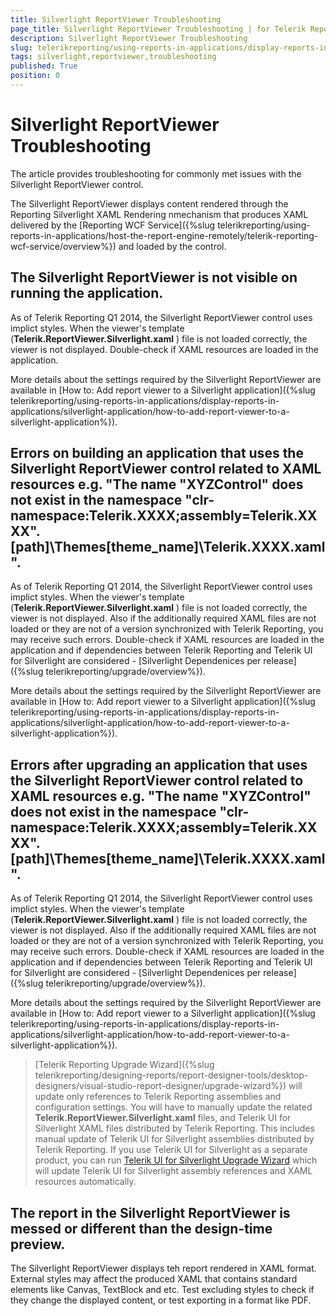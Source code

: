 ```yaml
---
title: Silverlight ReportViewer Troubleshooting
page_title: Silverlight ReportViewer Troubleshooting | for Telerik Reporting Documentation
description: Silverlight ReportViewer Troubleshooting
slug: telerikreporting/using-reports-in-applications/display-reports-in-applications/silverlight-application/troubleshooting/silverlight-reportviewer-troubleshooting
tags: silverlight,reportviewer,troubleshooting
published: True
position: 0
---
```


# Silverlight ReportViewer Troubleshooting



The article provides troubleshooting for commonly met issues with the Silverlight ReportViewer control.

The Silverlight ReportViewer displays content rendered through the Reporting Silverlight XAML Rendering nmechanism         that produces XAML delivered by the [Reporting WCF Service]({%slug telerikreporting/using-reports-in-applications/host-the-report-engine-remotely/telerik-reporting-wcf-service/overview%}) and loaded by the control.       

## The Silverlight ReportViewer is not visible on running the application.

As of Telerik Reporting Q1 2014, the Silverlight ReportViewer control uses implict styles.           When the viewer's template (__Telerik.ReportViewer.Silverlight.xaml__ ) file is not loaded correctly,           the viewer is not displayed. Double-check if XAML resources are loaded in the application.         

More details about the settings required by the Silverlight ReportViewer are available in           [How to: Add report viewer to a Silverlight application]({%slug telerikreporting/using-reports-in-applications/display-reports-in-applications/silverlight-application/how-to-add-report-viewer-to-a-silverlight-application%}).         

## Errors on building an application that uses the Silverlight ReportViewer control related to XAML resources e.g. "The name "XYZControl" does not exist in the namespace "clr-namespace:Telerik.XXXX;assembly=Telerik.XXXX". [path]\Themes\[theme_name]\Telerik.XXXX.xaml ".

As of Telerik Reporting Q1 2014, the Silverlight ReportViewer control uses implict styles.           When the viewer's template (__Telerik.ReportViewer.Silverlight.xaml__ ) file is not loaded correctly,           the viewer is not displayed. Also if the additionally required XAML files           are not loaded or they are not of a version synchronized with Telerik Reporting, you may receive such errors.           Double-check if XAML resources are loaded in the application and if dependencies between Telerik Reporting and Telerik UI for Silverlight           are considered - [Silverlight Dependenices per release]({%slug telerikreporting/upgrade/overview%}).         

More details about the settings required by the Silverlight ReportViewer are available in           [How to: Add report viewer to a Silverlight application]({%slug telerikreporting/using-reports-in-applications/display-reports-in-applications/silverlight-application/how-to-add-report-viewer-to-a-silverlight-application%}).         

## Errors after upgrading an application that uses the Silverlight ReportViewer control related to XAML resources e.g. "The name "XYZControl" does not exist in the namespace "clr-namespace:Telerik.XXXX;assembly=Telerik.XXXX". [path]\Themes\[theme_name]\Telerik.XXXX.xaml ".

As of Telerik Reporting Q1 2014, the Silverlight ReportViewer control uses implict styles.           When the viewer's template (__Telerik.ReportViewer.Silverlight.xaml__ ) file is not loaded correctly,           the viewer is not displayed. Also if the additionally required XAML files           are not loaded or they are not of a version synchronized with Telerik Reporting, you may receive such errors.           Double-check if XAML resources are loaded in the application and if dependencies between Telerik Reporting and Telerik UI for Silverlight           are considered - [Silverlight Dependenices per release]({%slug telerikreporting/upgrade/overview%}).         

More details about the settings required by the Silverlight ReportViewer are available in           [How to: Add report viewer to a Silverlight application]({%slug telerikreporting/using-reports-in-applications/display-reports-in-applications/silverlight-application/how-to-add-report-viewer-to-a-silverlight-application%}).         

> [Telerik Reporting Upgrade Wizard]({%slug telerikreporting/designing-reports/report-designer-tools/desktop-designers/visual-studio-report-designer/upgrade-wizard%}) will update only references             to Telerik Reporting assemblies and configuration settings.             You will have to manually update the related  __Telerik.ReportViewer.Silverlight.xaml__  files, and Telerik UI             for Silverlight XAML files distributed by Telerik Reporting. This includes manual update of Telerik UI for Silverlight assemblies             distributed by Telerik Reporting.           If you use Telerik UI for Silverlight as a separate product, you can run  [Telerik UI for Silverlight Upgrade Wizard](http://docs.telerik.com/devtools/silverlight/visual-studio-extensions/for-silverlight-vs-extensions-upgrading)  which will update Telerik UI for Silverlight assembly references and XAML resources automatically.           

## The report in the Silverlight ReportViewer is messed or different than the design-time preview.

The Silverlight ReportViewer displays teh report rendered in XAML format. External styles may affect the produced XAML that contains           standard elements like Canvas, TextBlock and etc. Test excluding styles to check if they change the displayed content, or test exporting in a format like PDF.         


